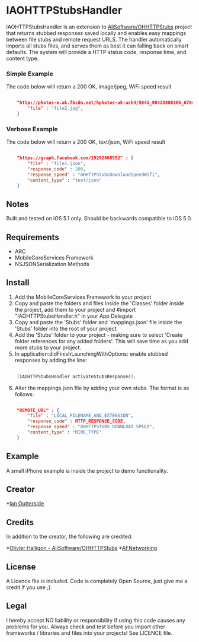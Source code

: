 # IAOHTTPStubsHandler

IAOHTTPStubsHandler is an extension to [AliSoftware/OHHTTPStubs](https://github.com/AliSoftware/OHHTTPStubs) project that returns stubbed responses saved locally and enables easy mappings between file stubs and remote request URLS.  The handler automatically imports all stubs files, and serves them as best it can falling back on smart defaults.  The system will provide a HTTP status code, response time, and content type.

### Simple Example

The code below will return a 200 OK, image/jpeg, WiFi speed result

``` json

	"http://photos-e.ak.fbcdn.net/hphotos-ak-ash4/5041_98423808305_6704612_s.jpg" : {
		"file" : "file2.jpg",
	}

```

### Verbose Example

The code below will return a 200 OK, text/json, WiFi speed result

``` json

	"https://graph.facebook.com/19292868552" : {
		"file" : "file1.json",
		"response_code" : 200,
		"response_speed" : "OHHTTPStubsDownloadSpeedWifi",
		"content_type" : "text/json"
	}

```

## Notes
Built and tested on iOS 5.1 only.  Should be backwards compatible to iOS 5.0.

## Requirements
 - ARC
 - MobileCoreServices Framework
 - NSJSONSerialization Methods

## Install
1. Add the MobileCoreServices Framework to your project
2. Copy and paste the folders and files inside the 'Classes' folder inside the project, add them to your project and #import "IAOHTTPStubsHandler.h" in your App Delegate
3. Copy and paste the 'Stubs' folder and 'mappings.json' file inside the 'Stubs' folder into the root of your project.
4. Add the 'Stubs' folder to your project - making sure to select 'Create folder references for any added folders'.  This will save time as you add more stubs to your project.
5. In application:didFinishLaunchingWithOptions: enable stubbed responses by adding the line:

``` objective-c
	
	[IAOHTTPStubsHandler activateStubsResponses];

```

6. Alter the mappings.json file by adding your own stubs.  The format is as follows:

``` json

	"REMOTE_URL" : {
		"file" : "LOCAL_FILENAME_AND_EXTENSION",
		"response_code" : HTTP_RESPONSE_CODE,
		"response_speed" : "OHHTTPSTUBS_DOWNLOAD_SPEED",
		"content_type" : "MIME_TYPE"
	}

```

## Example
A small iPhone example is inside the project to demo functionality.

## Creator
*[Ian Outterside](http://www.twitter.com/ianoshorty)

## Credits
In addition to the creator, the following are credited:

*[Olivier Halligon - AliSoftware/OHHTTPStubs](https://github.com/AliSoftware/OHHTTPStubs)
*[AFNetworking](https://github.com/AFNetworking/AFNetworking)

## License
A Licence file is included.  Code is completely Open Source, just give me a credit if you use ;).

## Legal
I hereby accept NO liability or responsibility if using this code causes any problems for you.  Always check and test before you import other frameworks / libraries and files into your projects! See LICENCE file.